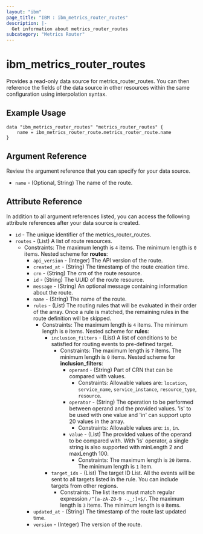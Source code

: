 ```yaml
---
layout: "ibm"
page_title: "IBM : ibm_metrics_router_routes"
description: |-
  Get information about metrics_router_routes
subcategory: "Metrics Router"
---
```


# ibm_metrics_router_routes

Provides a read-only data source for metrics_router_routes. You can then reference the fields of the data source in other resources within the same configuration using interpolation syntax.

## Example Usage

```hcl
data "ibm_metrics_router_routes" "metrics_router_routes" {
	name = ibm_metrics_router_route.metrics_router_route.name
}
```

## Argument Reference

Review the argument reference that you can specify for your data source.

* `name` - (Optional, String) The name of the route.

## Attribute Reference

In addition to all argument references listed, you can access the following attribute references after your data source is created.

* `id` - The unique identifier of the metrics_router_routes.
* `routes` - (List) A list of route resources.
  * Constraints: The maximum length is `4` items. The minimum length is `0` items.
Nested scheme for **routes**:
	* `api_version` - (Integer) The API version of the route.
	* `created_at` - (String) The timestamp of the route creation time.
	* `crn` - (String) The crn of the route resource.
	* `id` - (String) The UUID of the route resource.
	* `message` - (String) An optional message containing information about the route.
	* `name` - (String) The name of the route.
	* `rules` - (List) The routing rules that will be evaluated in their order of the array. Once a rule is matched, the remaining rules in the route definition will be skipped.
	  * Constraints: The maximum length is `4` items. The minimum length is `0` items.
	Nested scheme for **rules**:
		* `inclusion_filters` - (List) A list of conditions to be satisfied for routing events to pre-defined target.
		  * Constraints: The maximum length is `7` items. The minimum length is `0` items.
		Nested scheme for **inclusion_filters**:
			* `operand` - (String) Part of CRN that can be compared with values.
			  * Constraints: Allowable values are: `location`, `service_name`, `service_instance`, `resource_type`, `resource`.
			* `operator` - (String) The operation to be performed between operand and the provided values. 'is' to be used with one value and 'in' can support upto 20 values in the array.
			  * Constraints: Allowable values are: `is`, `in`.
			* `value` - (List) The provided values of the operand to be compared with. With 'is' operator, a single string is also supported with minLength 2 and maxLength 100.
			  * Constraints: The maximum length is `20` items. The minimum length is `1` item.
		* `target_ids` - (List) The target ID List. All the events will be sent to all targets listed in the rule. You can include targets from other regions.
		  * Constraints: The list items must match regular expression `/^[a-zA-Z0-9 -._:]+$/`. The maximum length is `3` items. The minimum length is `0` items.
	* `updated_at` - (String) The timestamp of the route last updated time.
	* `version` - (Integer) The version of the route.


